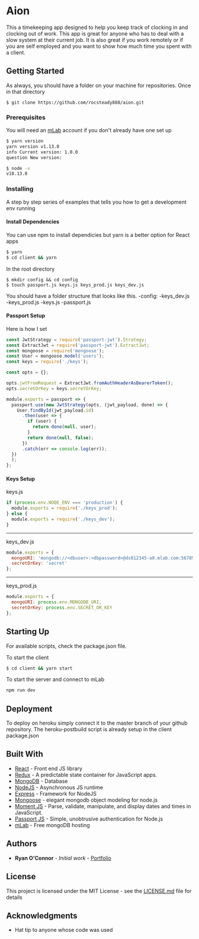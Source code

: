 # Aion

This a timekeeping app designed to help you keep track of clocking in and clocking out of work.  This app is great for anyone who has to deal with a slow system at their current job.  It is also great if you work remotely or if you are self employed and you want to show how much time you spent with a client.  

## Getting Started

As always, you should have a folder on your machine for repositories.  Once in that directory

```
$ git clone https://github.com/rocsteady888/aion.git
```


### Prerequisites

You will need an [mLab](https://mlab.com/signup/) account if you don't already have one set up 

```bash
$ yarn version
yarn version v1.13.0
info Current version: 1.0.0
question New version:
```
```bash
$ node -v
v10.13.0
```

### Installing

A step by step series of examples that tells you how to get a development env running

#### Install Dependencies

You can use npm to install dependicies but yarn is a better option for React apps

```bash
$ yarn
$ cd client && yarn
```

In the root directory 

```
$ mkdir config && cd config
$ touch passport.js keys.js keys_prod.js keys_dev.js
```
You should have a folder structure that looks like this.
-config:
  -keys_dev.js
  -keys_prod.js
  -keys.js
  -passport.js

#### Passport Setup

Here is how I set 
```javascript
const JwtStrategy = require('passport-jwt').Strategy;
const ExtractJwt = require('passport-jwt').ExtractJwt;
const mongoose = require('mongoose');
const User = mongoose.model('users');
const keys = require('./keys');

const opts = {};

opts.jwtFromRequest = ExtractJwt.fromAuthHeaderAsBearerToken();
opts.secretOrKey = keys.secretOrKey;

module.exports = passport => {
  passport.use(new JwtStrategy(opts, (jwt_payload, done) => {
    User.findById(jwt_payload.id)
      .then(user => {
        if (user) {
          return done(null, user);
        }
        return done(null, false);
      })
      .catch(err => console.log(err));
  })
  );
};
```

#### Keys Setup
keys.js
```javascript
if (process.env.NODE_ENV === 'production') {
  module.exports = require('./keys_prod');
} else {
  module.exports = require('./keys_dev');
}
```
---------------
keys_dev.js
```javascript
module.exports = {
  mongoURI: 'mongodb://<dbuser>:<dbpassword>@ds012345-a0.mlab.com:56789',
  secretOrKey: 'secret'
};
```
------------------
keys_prod.js
```javascript
module.exports = {
  mongoURI: process.env.MONGODB_URI,
  secretOrKey: process.env.SECRET_OR_KEY
};
```


## Starting Up
For available scripts, check the package.json file.  

To start the client 
```bash
$ cd client && yarn start
```

To start the server and connect to mLab
```bash
npm run dev
```



## Deployment

To deploy on heroku simply connect it to the master branch of your github repository.  The heroku-postbuild script is already setup in the client package.json

## Built With

* [React](https://reactjs.org/) - Front end JS library
* [Redux](https://redux.js.org/) - A predictable state container for JavaScript apps.
* [MongoDB](https://www.mongodb.com/) - Database
* [NodeJS](https://nodejs.org/en/) - Asynchronous JS runtime
* [Express](https://expressjs.com/) - Framework for NodeJS
* [Mongoose](https://mongoosejs.com/) - elegant mongodb object modeling for node.js
* [Moment JS](https://momentjs.com/) - Parse, validate, manipulate, and display dates and times in JavaScript.
* [Passport JS](http://www.passportjs.org/) - Simple, unobtrusive authentication for Node.js
* [mLab](https://mlab.com/) - Free mongoDB hosting 

## Authors

* **Ryan O'Connor** - *Initial work* - [Portfolio](https://ryanoconnor-developer.com/)

## License

This project is licensed under the MIT License - see the [LICENSE.md](LICENSE.md) file for details

## Acknowledgments

* Hat tip to anyone whose code was used